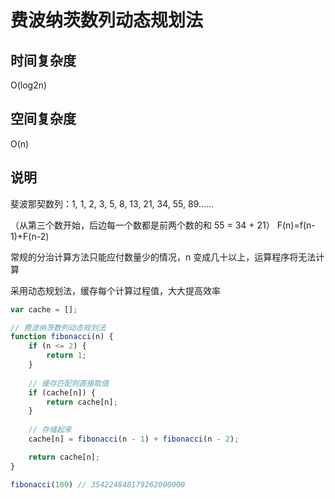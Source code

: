 # 费波纳茨数列动态规划法

## 时间复杂度
O(log2n)

## 空间复杂度
O(n)

## 说明
斐波那契数列：1, 1, 2, 3, 5, 8, 13, 21, 34, 55, 89……

（从第三个数开始，后边每一个数都是前两个数的和 55 = 34 + 21） F(n)=f(n-1)+F(n-2)

常规的分治计算方法只能应付数量少的情况，n 变成几十以上，运算程序将无法计算

采用动态规划法，缓存每个计算过程值，大大提高效率


```javascript
var cache = [];

// 费波纳茨数列动态规划法
function fibonacci(n) {
    if (n <= 2) {
        return 1;
    }
    
    // 缓存匹配则直接取值
    if (cache[n]) {
        return cache[n];
    }
    
    // 存储起来
    cache[n] = fibonacci(n - 1) + fibonacci(n - 2);

    return cache[n];
}

fibonacci(100) // 354224848179262000000
```
